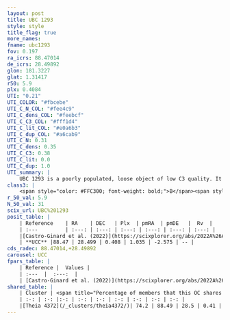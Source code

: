 ```yaml
---
layout: post
title: UBC 1293
style: style
title_flag: true
more_names: 
fname: ubc1293
fov: 0.197
ra_icrs: 88.47014
de_icrs: 28.49892
glon: 181.3227
glat: 1.31417
r50: 5.9
plx: 0.4084
UTI: "0.21"
UTI_COLOR: "#fbcebe"
UTI_C_N_COL: "#fee4c9"
UTI_C_dens_COL: "#feebcf"
UTI_C_C3_COL: "#fff1d4"
UTI_C_lit_COL: "#e0a6b3"
UTI_C_dup_COL: "#a6cab9"
UTI_C_N: 0.31
UTI_C_dens: 0.35
UTI_C_C3: 0.38
UTI_C_lit: 0.0
UTI_C_dup: 1.0
UTI_summary: |
    UBC 1293 is a poorly populated, loose object of low C3 quality. It was recently reported in the literature. This object shares a significant percentage of members with a later reported entry.
class3: |
    <span style="color: #FFC300; font-weight: bold;">B</span><span style="color: red; font-weight: bold;">C</span>
r_50_val: 5.9
N_50_val: 31
scix_url: UBC%201293
posit_table: |
    | Reference    | RA    | DEC   | Plx  | pmRA  | pmDE   |  Rv  |
    | :---         | :---: | :---: | :---: | :---: | :---: | :---: |
    |[Castro-Ginard et al. (2022)](https://scixplorer.org/abs/2022A%26A...661A.118C) | 88.49 | 28.51 | 0.4 | 1.06 | -2.55 | -- |
    | **UCC** |88.47 | 28.499 | 0.408 | 1.035 | -2.575 | -- | 
cds_radec: 88.47014,+28.49892
carousel: UCC
fpars_table: |
    | Reference |  Values |
    | :---  |  :---:  |
    | [Castro-Ginard et al. (2022)](https://scixplorer.org/abs/2022A%26A...661A.118C) | `AV=0.851, Dist=2771, logAge=7.939` |
shared_table: |
    | Cluster | <span title="Percentage of members that this OC shares with the ones listed">%</span>   | RA   | DEC   | Plx   | pmRA  | pmDE  | Rv | UTI |
    | :-: | :-: |:-: | :-: | :-: | :-: | :-: | :-: | :-: |
    |[Theia 4372](/_clusters/theia4372/)| 74.2 | 88.49 | 28.5 | 0.41 | 1.04 | -2.6 | -- |0.02 |
---
```

